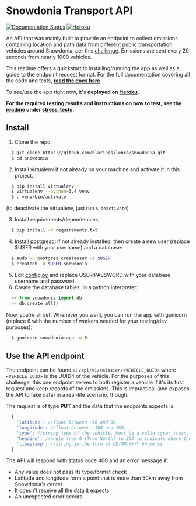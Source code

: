 # Snowdonia Transport API
[![Documentation Status](https://readthedocs.org/projects/snowdonia/badge/?version=latest)](http://snowdonia.readthedocs.io/en/latest/?badge=latest)  [![Heroku](http://heroku-badge.herokuapp.com/?app=snowdonia-transport&style=flat)](http://snowdonia-transport.herokuapp.com)

An API that was mainly built to provide an endpoint to collect emissions containing location and path data from different public transportation vehicles around Snowdonia, per this [challenge](CHALLENGE.md). Emissions are sent every 20 seconds from nearly 1000 vehicles.

This readme offers a quickstart to installing/running the app as well as a guide to the endpoint request format. For the full documentation covering all the code and tests, **[read the docs here](http://snowdonia.readthedocs.io/en/latest/).**

To see/use the app right now, it's **deployed on [Heroku](http://snowdonia-transport.herokuapp.com).**

**For the required testing results and instructions on how to test, see the [readme](stress_tests/README.md) under [stress_tests](stress_tests).**

## Install
1. Clone the repo.

  ```bash
    $ git clone https://github.com/blaringsilence/snowdonia.git
    $ cd snowdonia
  ```
2. Install virtualenv if not already on your machine and activate it in this project.

  ```bash
    $ pip install virtualenv
    $ virtualenv --python=3.4 venv
    $ . venv/bin/activate
  ```
(to deactivate the virtualenv, just run `$ deactivate`)

3. Install requirements/dependencies.

  ```bash
    $ pip install -r requirements.txt
  ```
4. [Install postgresql](http://www.postgresql.org/download/) if not already installed, then create a new user (replace $USER with your username) and a database:

  ```bash
    $ sudo -u postgres createuser -s $USER 
    $ createdb -U $USER snowdonia
  ```
5. Edit [config.py](snowdonia/config.py) and replace USER:PASSWORD with your database username and password.
6. Create the database tables. In a python interpreter:

  ```python
    >> from snowdonia import db
    >> db.create_all()
  ```
Now, you're all set. Whenever you want, you can run the app with gunicorn (replace 6 with the number of workers needed for your testing/dev purposes):

  ```bash
    $ gunicorn snowdonia:app -w 6
  ```

## Use the API endpoint
The endpoint can be found at `/api/v1/emission/<VEHICLE_UUID>` where `<VEHICLE_UUID>` is the UUID4 of the vehicle. For the purposes of this challenge, this one endpoint serves to both register a vehicle if it's its first request and keep records of the emissions. This is impractical (and exposes the API to fake data) in a real-life scenario, though.

The request is of type **PUT** and the data that the endpoints expects is:
```javascript
  {
    'latitude': //float between -90 and 90,
    'longitude': //float between -180 and 180,
    'type': //string type of the vehicle. Must be a valid type: train, tram, taxi, or bus,
    'heading': //angle from 0 (True North) to 359 to indicate where the vehicle is headed,
    'timestamp': //string in the form of DD-MM-YYYY hh:mm:ss
  }
```

The API will respond with status code 400 and an error message if:
- Any value does not pass its type/format check
- Latitude and longitude form a point that is more than 50km away from Snowdonia's center
- It doesn't receive all the data it expects
- An unexpected error occurs
